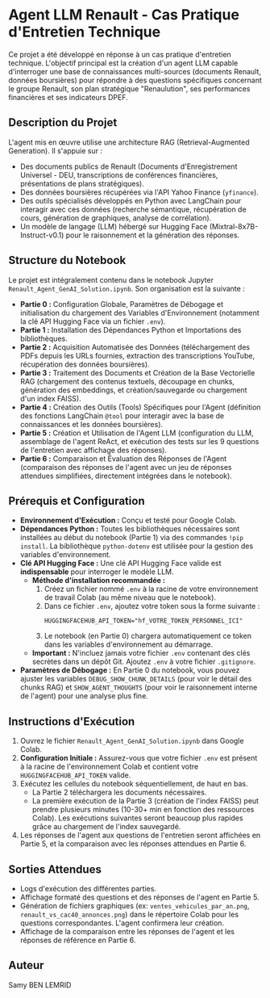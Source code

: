 # Agent LLM Renault - Cas Pratique d'Entretien Technique

Ce projet a été développé en réponse à un cas pratique d'entretien technique. L'objectif principal est la création d'un agent LLM capable d'interroger une base de connaissances multi-sources (documents Renault, données boursières) pour répondre à des questions spécifiques concernant le groupe Renault, son plan stratégique "Renaulution", ses performances financières et ses indicateurs DPEF.

## Description du Projet

L'agent mis en œuvre utilise une architecture RAG (Retrieval-Augmented Generation). Il s'appuie sur :
* Des documents publics de Renault (Documents d'Enregistrement Universel - DEU, transcriptions de conférences financières, présentations de plans stratégiques).
* Des données boursières récupérées via l'API Yahoo Finance (`yfinance`).
* Des outils spécialisés développés en Python avec LangChain pour interagir avec ces données (recherche sémantique, récupération de cours, génération de graphiques, analyse de corrélation).
* Un modèle de langage (LLM) hébergé sur Hugging Face (Mixtral-8x7B-Instruct-v0.1) pour le raisonnement et la génération des réponses.

## Structure du Notebook

Le projet est intégralement contenu dans le notebook Jupyter `Renault_Agent_GenAI_Solution.ipynb`. Son organisation est la suivante :

* **Partie 0 :** Configuration Globale, Paramètres de Débogage et initialisation du chargement des Variables d'Environnement (notamment la clé API Hugging Face via un fichier `.env`).
* **Partie 1 :** Installation des Dépendances Python et Importations des bibliothèques.
* **Partie 2 :** Acquisition Automatisée des Données (téléchargement des PDFs depuis les URLs fournies, extraction des transcriptions YouTube, récupération des données boursières).
* **Partie 3 :** Traitement des Documents et Création de la Base Vectorielle RAG (chargement des contenus textuels, découpage en chunks, génération des embeddings, et création/sauvegarde ou chargement d'un index FAISS).
* **Partie 4 :** Création des Outils (Tools) Spécifiques pour l'Agent (définition des fonctions LangChain `@tool` pour interagir avec la base de connaissances et les données boursières).
* **Partie 5 :** Création et Utilisation de l'Agent LLM (configuration du LLM, assemblage de l'agent ReAct, et exécution des tests sur les 9 questions de l'entretien avec affichage des réponses).
* **Partie 6 :** Comparaison et Évaluation des Réponses de l'Agent (comparaison des réponses de l'agent avec un jeu de réponses attendues simplifiées, directement intégrées dans le notebook).

## Prérequis et Configuration

* **Environnement d'Exécution :** Conçu et testé pour Google Colab.
* **Dépendances Python :** Toutes les bibliothèques nécessaires sont installées au début du notebook (Partie 1) via des commandes `!pip install`. La bibliothèque `python-dotenv` est utilisée pour la gestion des variables d'environnement.
* **Clé API Hugging Face :** Une clé API Hugging Face valide est **indispensable** pour interroger le modèle LLM.
    * **Méthode d'installation recommandée :**
        1.  Créez un fichier nommé `.env` à la racine de votre environnement de travail Colab (au même niveau que le notebook).
        2.  Dans ce fichier `.env`, ajoutez votre token sous la forme suivante :
            ```
            HUGGINGFACEHUB_API_TOKEN="hf_VOTRE_TOKEN_PERSONNEL_ICI"
            ```
        3.  Le notebook (en Partie 0) chargera automatiquement ce token dans les variables d'environnement au démarrage.
    * **Important :** N'incluez jamais votre fichier `.env` contenant des clés secrètes dans un dépôt Git. Ajoutez `.env` à votre fichier `.gitignore`.
* **Paramètres de Débogage :** En Partie 0 du notebook, vous pouvez ajuster les variables `DEBUG_SHOW_CHUNK_DETAILS` (pour voir le détail des chunks RAG) et `SHOW_AGENT_THOUGHTS` (pour voir le raisonnement interne de l'agent) pour une analyse plus fine.

## Instructions d'Exécution

1.  Ouvrez le fichier `Renault_Agent_GenAI_Solution.ipynb` dans Google Colab.
2.  **Configuration Initiale :** Assurez-vous que votre fichier `.env` est présent à la racine de l'environnement Colab et contient votre `HUGGINGFACEHUB_API_TOKEN` valide.
3.  Exécutez les cellules du notebook séquentiellement, de haut en bas.
    * La Partie 2 téléchargera les documents nécessaires.
    * La première exécution de la Partie 3 (création de l'index FAISS) peut prendre plusieurs minutes (10-30+ min en fonction des ressources Colab). Les exécutions suivantes seront beaucoup plus rapides grâce au chargement de l'index sauvegardé.
4.  Les réponses de l'agent aux questions de l'entretien seront affichées en Partie 5, et la comparaison avec les réponses attendues en Partie 6.

## Sorties Attendues

* Logs d'exécution des différentes parties.
* Affichage formaté des questions et des réponses de l'agent en Partie 5.
* Génération de fichiers graphiques (ex: `ventes_vehicules_par_an.png`, `renault_vs_cac40_annonces.png`) dans le répertoire Colab pour les questions correspondantes. L'agent confirmera leur création.
* Affichage de la comparaison entre les réponses de l'agent et les réponses de référence en Partie 6.

## Auteur

Samy BEN LEMRID
